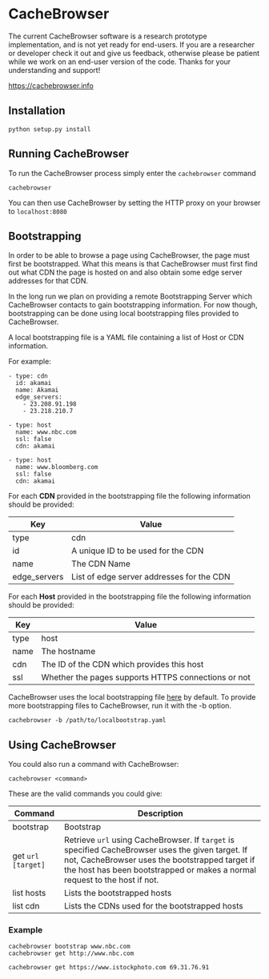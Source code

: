 # CacheBrowser

The current CacheBrowser software is a research prototype implementation, and is not yet ready for end-users. If you are a researcher or developer check it out and give us feedback, otherwise please be patient while we work on an end-user version of the code. 
Thanks for your understanding and support! 

https://cachebrowser.info

## Installation
```
python setup.py install
```

## Running CacheBrowser
To run the CacheBrowser process simply enter the `cachebrowser` command
```
cachebrowser
```

You can then use CacheBrowser by setting the HTTP proxy on your browser to `localhost:8080`

## Bootstrapping
In order to be able to browse a page using CacheBrowser, the page must first be bootstrapped.
What this means is that CacheBrowser must first find out what CDN the page is hosted on and also obtain some edge server addresses for that CDN. 

In the long run we plan on providing a remote Bootstrapping Server which CacheBrowser contacts to gain bootstrapping information. For now though, bootstrapping can be done using local bootstrapping files provided to CacheBrowser.

A local bootstrapping file is a YAML file containing a list of Host or CDN information.

For example:
```
- type: cdn
  id: akamai
  name: Akamai
  edge_servers:
    - 23.208.91.198
    - 23.218.210.7

- type: host
  name: www.nbc.com
  ssl: false
  cdn: akamai

- type: host
  name: www.bloomberg.com
  ssl: false
  cdn: akamai
```

For each **CDN** provided in the bootstrapping file the following information should be provided:

Key                        | Value 
---------------------------| ---
type                       | cdn
id                         | A unique ID to be used for the CDN
name                       | The CDN Name
edge_servers               | List of edge server addresses for the CDN

For each **Host** provided in the bootstrapping file the following information should be provided:

Key                        | Value 
---------------------------| ---
type                       | host
name                       | The hostname
cdn                        | The ID of the CDN which provides this host
ssl                        | Whether the pages supports HTTPS connections or not



CacheBrowser uses the local bootstrapping file [here](data/local_bootstrap.yaml) by default. To provide more bootstrapping files to CacheBrowser, run it with the -b option.

```
cachebrowser -b /path/to/localbootstrap.yaml
```

## Using CacheBrowser


You could also run a command with CacheBrowser:
```
cachebrowser <command>
```



These are the valid commands you could give:

Command                                                                     | Description 
--------------------------------------------------------------------------- | ---
bootstrap <host>                                                            | Bootstrap <host>
get `url` `[target]`                                                        | Retrieve `url` using CacheBrowser. If `target` is specified CacheBrowser uses the given target. If not, CacheBrowser uses the bootstrapped target if the host has been bootstrapped or makes a normal request to the host if not.
list hosts                                                                  | Lists the bootstrapped hosts
list cdn                                                                    | Lists the CDNs used for the bootstrapped hosts


### Example
```
cachebrowser bootstrap www.nbc.com
cachebrowser get http://www.nbc.com

cachebrowser get https://www.istockphoto.com 69.31.76.91
```

